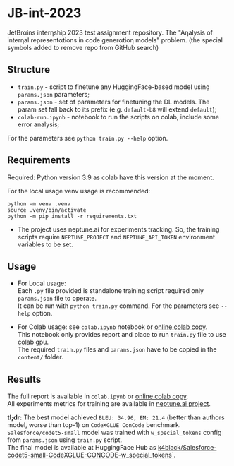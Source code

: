 # JB-int-2023

JetBrαins interηship 2023 test assignment repository. The "Aηalysis of interηal representαtions in code generαtioη models" problem. 
(the special symbols added to remove repo from GitHub search)


## Structure 

* `train.py` - script to finetune any HuggingFace-based model using `params.json` parameters;
* `params.json` - set of parameters for finetuning the DL models. The param set fall back to its prefix (e.g. `default-b8` will extend `default`);
* `colab-run.ipynb` - notebook to run the scripts on colab, include some error analysis;

For the parameters see `python train.py --help` option.


## Requirements

Required: Python version 3.9 as colab have this version at the moment. 

For the local usage venv usage is recommended:
```shell
python -m venv .venv
source .venv/bin/activate 
python -m pip install -r requirements.txt
```

* The project uses neptune.ai for experiments tracking. So, the training scripts require `NEPTUNE_PROJECT` and `NEPTUNE_API_TOKEN` environment variables to be set.


## Usage 

* For Local usage:   
  Each `.py` file provided is standalone training script required only `params.json` file to operate.  
  It can be run with `python train.py` command. For the parameters see `--help` option.

* For Colab usage: see `colab.ipynb` notebook or [online colab copy](https://colab.research.google.com/drive/1mU8Juxz1GqhD5h85APDmzwLp4_HmH9Wo?usp=sharing).  
  This notebook only provides report and place to run `train.py` file to use colab gpu.   
  The required `train.py` files and `params.json` have to be copied in the `content/` folder.


## Results

The full report is available in `colab.ipynb` or [online colab copy](https://colab.research.google.com/drive/1mU8Juxz1GqhD5h85APDmzwLp4_HmH9Wo?usp=sharing).  
All experiments metrics for training are available in [neptune.ai project](https://new-ui.neptune.ai/k4black/jb-internal-representations).

**tl;dr:** The best model achieved `BLEU: 34.96, EM: 21.4` (better than authors model, worse than top-1) on `CodeXGLUE ConCode` benchmark. `Salesforce/codet5-small` model was trained with `w_special_tokens` config from `params.json` using `train.py` script.   
The final model is available at HuggingFace Hub as [k4black/Salesforce-codet5-small-CodeXGLUE-CONCODE-w_special_tokens`](https://huggingface.co/k4black/Salesforce-codet5-small-CodeXGLUE-CONCODE-w_special_tokens).
